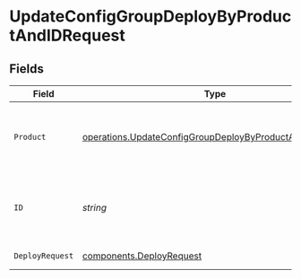# UpdateConfigGroupDeployByProductAndIDRequest


## Fields

| Field                                                                                                                              | Type                                                                                                                               | Required                                                                                                                           | Description                                                                                                                        |
| ---------------------------------------------------------------------------------------------------------------------------------- | ---------------------------------------------------------------------------------------------------------------------------------- | ---------------------------------------------------------------------------------------------------------------------------------- | ---------------------------------------------------------------------------------------------------------------------------------- |
| `Product`                                                                                                                          | [operations.UpdateConfigGroupDeployByProductAndIDProduct](../../models/operations/updateconfiggroupdeploybyproductandidproduct.md) | :heavy_check_mark:                                                                                                                 | Name of the Cribl product to get the Worker Groups or Edge Fleets for.                                                             |
| `ID`                                                                                                                               | *string*                                                                                                                           | :heavy_check_mark:                                                                                                                 | The <code>id</code> of the target Worker Group or Edge Fleet for commit deployment.                                                |
| `DeployRequest`                                                                                                                    | [components.DeployRequest](../../models/components/deployrequest.md)                                                               | :heavy_check_mark:                                                                                                                 | DeployRequest object                                                                                                               |
